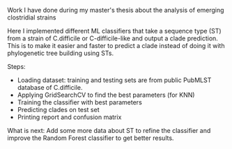 Work I have done during my master's thesis about the analysis of emerging clostridial strains

Here I implemented different ML classifiers that take a sequence type (ST) from a strain of C.difficile or C-difficile-like and output a clade prediction. This is to make it easier and faster to predict a clade instead of doing it with phylogenetic tree building using STs.

Steps:
- Loading dataset: training and testing sets are from public PubMLST database of C.difficile.
- Applying GridSearchCV to find the best parameters (for KNN)
- Training the classifier with best parameters
- Predicting clades on test set
- Printing report and confusion matrix

What is next:
Add some more data about ST to refine the classifier and improve the Random Forest classifier to get better results.
